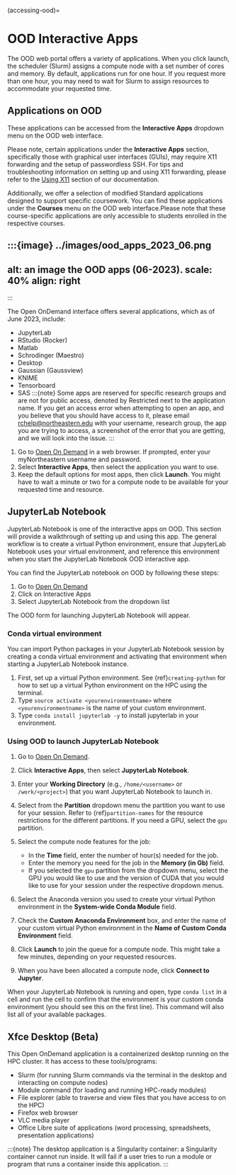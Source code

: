 (accessing-ood)=

# OOD Interactive Apps

The OOD web portal offers a variety of applications. When you click launch, the scheduler (Slurm) assigns a compute node with a set number of cores and memory. By default, applications run for one hour. If you request more than one hour, you may need to wait for Slurm to assign resources to accommodate your requested time.
## Applications on OOD

These applications can be accessed from the **Interactive Apps** dropdown menu on the OOD web interface.

Please note, certain applications under the **Interactive Apps** section, specifically those with graphical user interfaces (GUIs), may require X11 forwarding and the setup of passwordless SSH. For tips and troubleshooting information on setting up and using X11 forwarding, please refer to the [Using X11](https://rc-docs.northeastern.edu/en/latest/first_steps/connect_mac.html#using-x11) section of our documentation.

Additionally, we offer a selection of modified Standard applications designed to support specific coursework. You can find these applications under the **Courses** menu on the OOD web interface.Please note that these course-specific applications are only accessible to students enrolled in the respective courses.

:::{image} ../images/ood_apps_2023_06.png
---
alt: an image the OOD apps (06-2023).
scale: 40%
align: right
---
:::

The Open OnDemand interface offers several applications, which as of June 2023, include:
- JupyterLab
- RStudio (Rocker)
- Matlab
- Schrodinger (Maestro)
- Desktop
- Gaussian (Gaussview)
- KNIME
- Tensorboard
- SAS
:::{note}
Some apps are reserved for specific research groups and are not for public access, denoted by Restricted next to the application name. If you get an access error when attempting to open an app, and you believe that you should have access to it, please email <rchelp@northeastern.edu> with your username, research group, the app you are trying to access, a screenshot of the error that you are getting, and we will look into the issue.
:::

1. Go to [Open On Demand] in a web browser. If prompted, enter your myNortheastern username and password.
1. Select **Interactive Apps**, then select the application you want to use.
1. Keep the default options for most apps, then click **Launch**. You might have to wait a minute or two for a compute node to be available for your requested time and resource.

## JupyterLab Notebook

JupyterLab Notebook is one of the interactive apps on OOD. This section will provide a walkthrough of setting up and using this app. The general workflow is to create a virtual Python environment, ensure that JupyterLab Notebook uses your virtual environment, and reference this environment when you start the JupyterLab Notebook OOD interactive app.

You can find the JupyterLab notebook on OOD by following these steps:
1. Go to [Open On Demand]
1. Click on Interactive Apps
1. Select JupyterLab Notebook from the dropdown list

The OOD form for launching JupyterLab Notebook will appear.

### Conda virtual environment

You can import Python packages in your JupyterLab Notebook session by creating a conda virtual environment and activating that environment when starting a JupyterLab Notebook instance.

1. First, set up a virtual Python environment. See {ref}`creating-python` for how to set up a virtual Python environment on the HPC using the terminal.
1. Type `source activate <yourenvironmentname>` where `<yourenvironmentname>` is the name of your custom environment.
1. Type `conda install jupyterlab -y` to install jupyterlab in your environment.

###  Using OOD to launch JupyterLab Notebook
1. Go to [Open On Demand].
1. Click **Interactive Apps**, then select **JupyterLab Notebook**.
1. Enter your **Working Directory** (e.g., `/home/<username>` or `/work/<project>`) that you want JupyterLab Notebook to launch in.
1. Select from the **Partition** dropdown menu the partition you want to use for your session. Refer to {ref}`partition-names` for the resource restrictions for the different partitions. If you need a GPU, select the `gpu` partition.
1. Select the compute node features for the job:
   - In the **Time** field, enter the number of hour(s) needed for the job.
   - Enter the memory you need for the job in the **Memory (in Gb)** field.
   - If you selected the `gpu` partition from the dropdown menu, select the GPU you would like to use and the version of CUDA that you would like to use for your session under the respective dropdown menus.

1. Select the Anaconda version you used to create your virtual Python environment in the **System-wide Conda Module** field.
1. Check the **Custom Anaconda Environment** box, and enter the name of your custom virtual Python environment in the **Name of Custom Conda Environment** field.
1. Click **Launch** to join the queue for a compute node. This might take a few minutes, depending on your requested resources.
1. When you have been allocated a compute node, click **Connect to Jupyter**.

When your JupyterLab Notebook is running and open, type `conda list` in a cell and run the cell to confirm that the environment is your custom conda environment (you should see this on the first line). This command will also list all
of your available packages.

## Xfce Desktop (Beta)

This Open OnDemand application is a containerized desktop running on the HPC cluster. It has access to these tools/programs:

- Slurm (for running Slurm commands via the terminal in the desktop and interacting on compute nodes)
- Module command (for loading and running HPC-ready modules)
- File explorer (able to traverse and view files that you have access to on the HPC)
- Firefox web browser
- VLC media player
- Office Libre suite of applications (word processing, spreadsheets, presentation applications)

:::{note}
The desktop application is a Singularity container: a Singularity container cannot run inside. It will fail if a user tries to run a module or program that runs a container inside this application.
:::

[Open On Demand]: https://www.ood.discovery.neu.edu/
